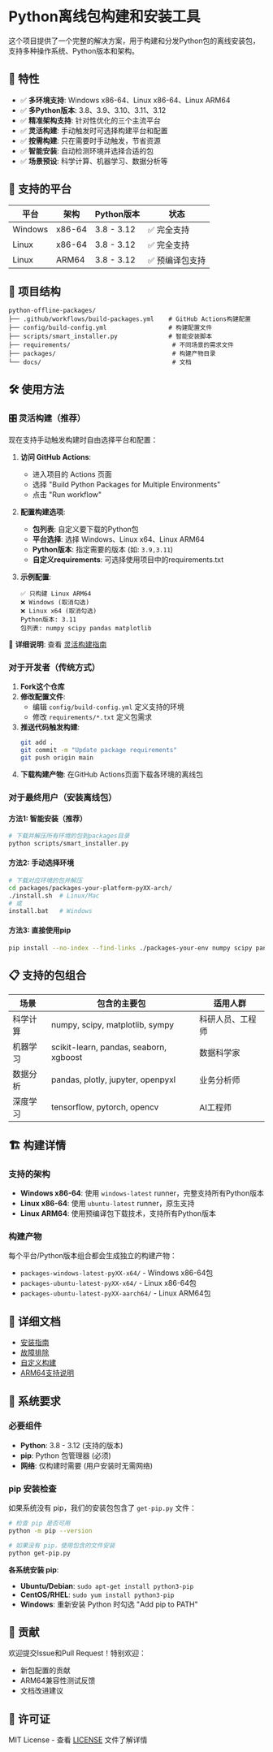 # Python离线包构建和安装工具

这个项目提供了一个完整的解决方案，用于构建和分发Python包的离线安装包，支持多种操作系统、Python版本和架构。

## 🚀 特性

- ✅ **多环境支持**: Windows x86-64、Linux x86-64、Linux ARM64
- ✅ **多Python版本**: 3.8、3.9、3.10、3.11、3.12
- ✅ **精准架构支持**: 针对性优化的三个主流平台
- ✅ **灵活构建**: 手动触发时可选择构建平台和配置
- ✅ **按需构建**: 只在需要时手动触发，节省资源
- ✅ **智能安装**: 自动检测环境并选择合适的包
- ✅ **场景预设**: 科学计算、机器学习、数据分析等

## 🎯 支持的平台

| 平台 | 架构 | Python版本 | 状态 |
|------|------|------------|------|
| Windows | x86-64 | 3.8 - 3.12 | ✅ 完全支持 |
| Linux | x86-64 | 3.8 - 3.12 | ✅ 完全支持 |
| Linux | ARM64 | 3.8 - 3.12 | ✅ 预编译包支持 |

## 📁 项目结构

```
python-offline-packages/
├── .github/workflows/build-packages.yml    # GitHub Actions构建配置
├── config/build-config.yml                 # 构建配置文件
├── scripts/smart_installer.py              # 智能安装脚本
├── requirements/                            # 不同场景的需求文件
├── packages/                                # 构建产物目录
└── docs/                                    # 文档
```

## 🛠️ 使用方法

### 🎛️ 灵活构建（推荐）

现在支持手动触发构建时自由选择平台和配置：

1. **访问 GitHub Actions**:
   - 进入项目的 Actions 页面
   - 选择 "Build Python Packages for Multiple Environments"
   - 点击 "Run workflow"

2. **配置构建选项**:
   - **包列表**: 自定义要下载的Python包
   - **平台选择**: 选择 Windows、Linux x64、Linux ARM64
   - **Python版本**: 指定需要的版本 (如: `3.9,3.11`)
   - **自定义requirements**: 可选择使用项目中的requirements.txt

3. **示例配置**:
   ```
   ✅ 只构建 Linux ARM64
   ❌ Windows (取消勾选)
   ❌ Linux x64 (取消勾选) 
   Python版本: 3.11
   包列表: numpy scipy pandas matplotlib
   ```

📖 **详细说明**: 查看 [灵活构建指南](docs/flexible-build-guide.md)

### 对于开发者（传统方式）

1. **Fork这个仓库**
2. **修改配置文件**:
   - 编辑 `config/build-config.yml` 定义支持的环境
   - 修改 `requirements/*.txt` 定义包需求
3. **推送代码触发构建**:
   ```bash
   git add .
   git commit -m "Update package requirements"
   git push origin main
   ```
4. **下载构建产物**: 在GitHub Actions页面下载各环境的离线包

### 对于最终用户（安装离线包）

#### 方法1: 智能安装（推荐）
```bash
# 下载并解压所有环境的包到packages目录
python scripts/smart_installer.py
```

#### 方法2: 手动选择环境
```bash
# 下载对应环境的包并解压
cd packages/packages-your-platform-pyXX-arch/
./install.sh  # Linux/Mac
# 或
install.bat   # Windows
```

#### 方法3: 直接使用pip
```bash
pip install --no-index --find-links ./packages-your-env numpy scipy pandas
```

## 📋 支持的包组合

| 场景 | 包含的主要包 | 适用人群 |
|------|-------------|----------|
| 科学计算 | numpy, scipy, matplotlib, sympy | 科研人员、工程师 |
| 机器学习 | scikit-learn, pandas, seaborn, xgboost | 数据科学家 |
| 数据分析 | pandas, plotly, jupyter, openpyxl | 业务分析师 |
| 深度学习 | tensorflow, pytorch, opencv | AI工程师 |

## 🏗️ 构建详情

### 支持的架构
- **Windows x86-64**: 使用 `windows-latest` runner，完整支持所有Python版本
- **Linux x86-64**: 使用 `ubuntu-latest` runner，原生支持
- **Linux ARM64**: 使用预编译包下载技术，支持所有Python版本

### 构建产物
每个平台/Python版本组合都会生成独立的构建产物：
- `packages-windows-latest-pyXX-x64/` - Windows x86-64包
- `packages-ubuntu-latest-pyXX-x64/` - Linux x86-64包
- `packages-ubuntu-latest-pyXX-aarch64/` - Linux ARM64包

## 📖 详细文档

- [安装指南](docs/installation-guide.md)
- [故障排除](docs/troubleshooting.md)
- [自定义构建](docs/custom-build.md)
- [ARM64支持说明](docs/arm64-support.md)

## 🔧 系统要求

### 必要组件
- **Python**: 3.8 - 3.12 (支持的版本)
- **pip**: Python 包管理器 (必须)
- **网络**: 仅构建时需要 (用户安装时无需网络)

### pip 安装检查
如果系统没有 pip，我们的安装包包含了 `get-pip.py` 文件：

```bash
# 检查 pip 是否可用
python -m pip --version

# 如果没有 pip，使用包含的文件安装
python get-pip.py
```

**各系统安装 pip**:
- **Ubuntu/Debian**: `sudo apt-get install python3-pip`  
- **CentOS/RHEL**: `sudo yum install python3-pip`
- **Windows**: 重新安装 Python 时勾选 "Add pip to PATH"

## 🤝 贡献

欢迎提交Issue和Pull Request！特别欢迎：
- 新包配置的贡献
- ARM64兼容性测试反馈
- 文档改进建议

## 📄 许可证

MIT License - 查看 [LICENSE](LICENSE) 文件了解详情